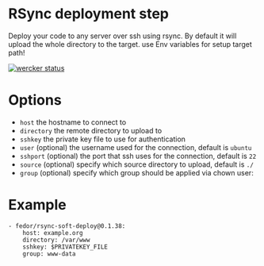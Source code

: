 # RSync deployment step
Deploy your code to any server over ssh using rsync. By default it will upload the whole directory to the target.
use Env variables for setup target path!

[![wercker status](https://app.wercker.com/status/9d72a4b411b0c34231e71fbac8c989e3/m "wercker status")](https://app.wercker.com/project/bykey/9d72a4b411b0c34231e71fbac8c989e3)

# Options

* `host` the hostname to connect to
* `directory` the remote directory to upload to
* `sshkey` the private key file to use for authentication
* `user` (optional) the username used for the connection, default is `ubuntu`
* `sshport` (optional) the port that ssh uses for the connection, default is `22`
* `source` (optional) specify which source directory to upload, default is `./`
* `group` (optional) specify which group should be applied via chown user:

# Example

    - fedor/rsync-soft-deploy@0.1.38:
        host: example.org
        directory: /var/www
        sshkey: $PRIVATEKEY_FILE
		group: www-data